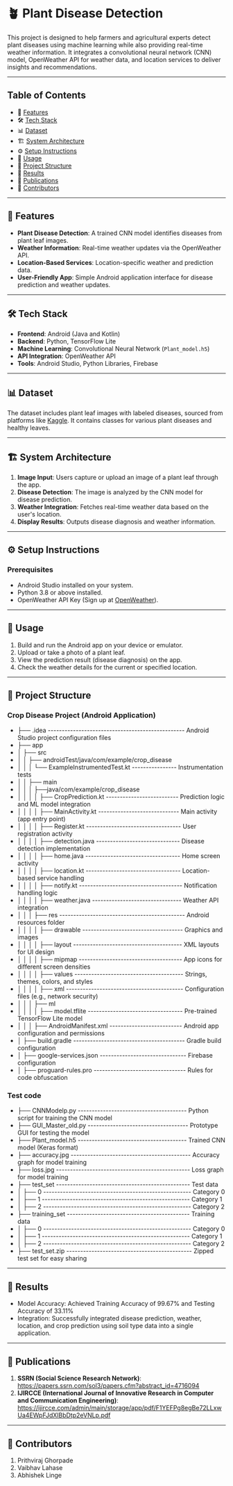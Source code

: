# 🪴 Plant Disease Detection

This project is designed to help farmers and agricultural experts detect plant diseases using machine learning while also providing real-time weather information. It integrates a convolutional neural network (CNN) model, OpenWeather API for weather data, and location services to deliver insights and recommendations.

---

## Table of Contents
- 🌟 [Features](#features)
- 🛠️ [Tech Stack](#tech-stack)
- 📊 [Dataset](#dataset)
- 🏗️ [System Architecture](#system-architecture)
- ⚙️ [Setup Instructions](#setup-instructions)
- 🚀 [Usage](#usage)
- 📂 [Project Structure](#project-structure)
- 🧪 [Results](#results)
- 📰 [Publications](#publications)
- 👥 [Contributors](#contributors)

---

## 🌟 Features
- **Plant Disease Detection**: A trained CNN model identifies diseases from plant leaf images.
- **Weather Information**: Real-time weather updates via the OpenWeather API.
- **Location-Based Services**: Location-specific weather and prediction data.
- **User-Friendly App**: Simple Android application interface for disease prediction and weather updates.

---

## 🛠️ Tech Stack
- **Frontend**: Android (Java and Kotlin)
- **Backend**: Python, TensorFlow Lite
- **Machine Learning**: Convolutional Neural Network (`Plant_model.h5`)
- **API Integration**: OpenWeather API
- **Tools**: Android Studio, Python Libraries, Firebase

---

## 📊 Dataset
The dataset includes plant leaf images with labeled diseases, sourced from platforms like [Kaggle](https://www.kaggle.com/). It contains classes for various plant diseases and healthy leaves.

---

## 🏗️ System Architecture
1. **Image Input**: Users capture or upload an image of a plant leaf through the app.
2. **Disease Detection**: The image is analyzed by the CNN model for disease prediction.
3. **Weather Integration**: Fetches real-time weather data based on the user's location.
4. **Display Results**: Outputs disease diagnosis and weather information.

---

## ⚙️ Setup Instructions

### Prerequisites
- Android Studio installed on your system.
- Python 3.8 or above installed.
- OpenWeather API Key (Sign up at [OpenWeather](https://openweathermap.org/)).
  
---

## 🚀 Usage
1. Build and run the Android app on your device or emulator.
2. Upload or take a photo of a plant leaf.
3. View the prediction result (disease diagnosis) on the app.
4. Check the weather details for the current or specified location.

---

## 📂 Project Structure

### Crop Disease Project (Android Application)
- ├── .idea ------------------------------------------------- Android Studio project configuration files
- ├── app
- │   ├── src
- │   │   ├── androidTest/java/com/example/crop_disease
- │   │   │   └── ExampleInstrumentedTest.kt ---------------- Instrumentation tests
- │   │   ├── main
- │   │   │   ├──java/com/example/crop_disease
- │   │   │   │   ├── CropPrediction.kt -------------------------- Prediction logic and ML model integration
- │   │   │   │   ├── MainActivity.kt ----------------------------- Main activity (app entry point)
- │   │   │   │   ├── Register.kt ---------------------------------- User registration activity
- │   │   │   │   ├── detection.java ------------------------------ Disease detection implementation
- │   │   │   │   ├── home.java ---------------------------------- Home screen activity
- │   │   │   │   ├── location.kt ---------------------------------- Location-based service handling
- │   │   │   │   ├── notify.kt ------------------------------------- Notification handling logic
- │   │   │   │   ├── weather.java -------------------------------- Weather API integration
- │   │   │   ├── res --------------------------------------------- Android resources folder
- │   │   │   │   ├── drawable ------------------------------------ Graphics and images
- │   │   │   │   ├── layout --------------------------------------- XML layouts for UI design
- │   │   │   │   ├── mipmap ------------------------------------- App icons for different screen densities
- │   │   │   │   ├── values --------------------------------------- Strings, themes, colors, and styles
- │   │   │   │   ├── xml ------------------------------------------ Configuration files (e.g., network security)
- │   │   │   ├── ml
- │   │   │   │   ├── model.tflite ---------------------------------- Pre-trained TensorFlow Lite model
- │   │   │   ├── AndroidManifest.xml -------------------------- Android app configuration and permissions
- │   ├── build.gradle ---------------------------------------- Gradle build configuration
- │   ├── google-services.json ------------------------------- Firebase configuration
- │   ├── proguard-rules.pro --------------------------------- Rules for code obfuscation

### Test code
- ├── CNNModelp.py --------------------------------------- Python script for training the CNN model
- ├── GUI_Master_old.py ------------------------------------ Prototype GUI for testing the model
- ├── Plant_model.h5 --------------------------------------- Trained CNN model (Keras format)
- ├── accuracy.jpg ------------------------------------------- Accuracy graph for model training
- ├── loss.jpg ------------------------------------------------ Loss graph for model training
- ├── test_set ------------------------------------------------ Test data
- │   ├── 0 ----------------------------------------------------- Category 0 
- │   ├── 1 ----------------------------------------------------- Category 1 
- │   ├── 2 ----------------------------------------------------- Category 2 
- ├── training_set -------------------------------------------- Training data
- │   ├── 0 ----------------------------------------------------- Category 0 
- │   ├── 1 ----------------------------------------------------- Category 1 
- │   ├── 2 ----------------------------------------------------- Category 2 
- ├── test_set.zip --------------------------------------------- Zipped test set for easy sharing

---

## 🧪 Results
- Model Accuracy: Achieved Training Accuracy of 99.67% and Testing Accuracy of 33.11%
- Integration: Successfully integrated disease prediction, weather, location, and crop prediction using soil type data into a single application.

---

## 📰 Publications
1. **SSRN (Social Science Research Network)**: https://papers.ssrn.com/sol3/papers.cfm?abstract_id=4716094
2. **IJIRCCE (International Journal of Innovative Research in Computer and Communication Engineering)**: https://ijircce.com/admin/main/storage/app/pdf/F1YEFPg8egBe72LLxwUa4EWpFJdXlBbDtp2eVNLp.pdf

---

## 👥 Contributors
1. Prithviraj Ghorpade
2. Vaibhav Lahase
3. Abhishek Linge

